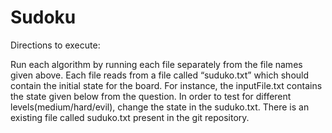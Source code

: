 # Sudoku
Directions to execute:
 
Run each algorithm by running each file separately from the file names given above. Each file reads from a file called “suduko.txt” which should contain the initial state for the board. For instance, the inputFile.txt contains the state given below from the question. In order to test for different levels(medium/hard/evil), change the state in the suduko.txt. There is an existing file called suduko.txt present in the git repository.
